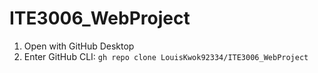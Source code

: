 # ITE3006_WebProject

1. Open with GitHub Desktop
2. Enter GitHub CLI: 
```gh repo clone LouisKwok92334/ITE3006_WebProject```
